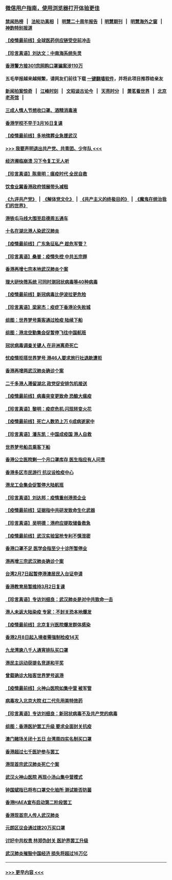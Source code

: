 ### [微信用户指南，使用浏览器打开体验更佳](https://github.com/gfw-breaker/banned-news1/blob/master/indexes/wechat-guide.md?t=0)
#### [禁闻热榜](热点新闻.md?t=0)  &nbsp;&nbsp;|&nbsp;&nbsp; [法轮功真相](https://github.com/gfw-breaker/truth/blob/master/README.md?t=0) &nbsp;&nbsp;|&nbsp;&nbsp; [明慧二十周年报告](https://github.com/gfw-breaker/mh-reports/blob/master/README.md?t=0) &nbsp;&nbsp;|&nbsp;&nbsp;[明慧期刊](https://github.com/gfw-breaker/mh-qikan) &nbsp;&nbsp;|&nbsp;&nbsp; [明慧海外之窗](https://github.com/gfw-breaker/mh-news/blob/master/README.md?t=0) &nbsp;&nbsp;|&nbsp;&nbsp; [神韵特别报道](https://github.com/gfw-breaker/mh-news/blob/master/shenyun.md?t=0)
#### [【疫情最前线】全球医药供应链受空前冲击](../pages/nsc415/n11869614.md?t=02152311) 
#### [【珍言真语】刘达文：中南海系统失灵](../pages/nsc415/n11869465.md?t=02152311) 
#### [香港警方接301宗网购口罩骗案涉110万](../pages/nsc415/n11867572.md?t=02152311) 
#### 五毛举报越来越频繁，请网友们前往下载 [一键翻墙软件](https://github.com/gfw-breaker/ssr-accounts)，并将此项目推荐给亲友
#### [新闻拍案惊奇](https://github.com/gfw-breaker/banned-news1/blob/master/pages/link4.md) &nbsp;&nbsp;|&nbsp;&nbsp; [江峰时刻](https://github.com/gfw-breaker/banned-news1/blob/master/pages/link4.md) &nbsp;&nbsp;|&nbsp;&nbsp; [文昭谈古论今](https://github.com/gfw-breaker/banned-news1/blob/master/pages/link4.md) &nbsp;&nbsp;|&nbsp;&nbsp; [天亮时分](https://github.com/gfw-breaker/banned-news1/blob/master/pages/link4.md) &nbsp;&nbsp;|&nbsp;&nbsp; [萧茗看世界](https://github.com/gfw-breaker/banned-news1/blob/master/pages/link4.md) &nbsp;&nbsp;|&nbsp;&nbsp; [北京老茶馆](https://github.com/gfw-breaker/banned-news1/blob/master/pages/link4.md) &nbsp;&nbsp;|&nbsp;&nbsp; 
#### [三成人情人节想收口罩、酒精消毒液](../pages/nsc415/n11867523.md?t=02152311) 
#### [香港学校不早于3月16日复课](../pages/nsc415/n11867498.md?t=02152311) 
#### [【疫情最前线】多地殡葬业急援武汉](../pages/nsc415/n11866914.md?t=02152311) 
#### [>>> 我要声明退出共产党、共青团、少年队 <<<](https://github.com/begood0513/goodnews/blob/master/quit/letter.md) 
#### [经济濒临崩溃 习下令复工无人听](../pages/nsc415/n11867269.md?t=02152311) 
#### [【珍言真语】陈竟明：瘟疫时代 全民自救](../pages/nsc415/n11866765.md?t=02152311) 
#### [饮食业冀香港政府领展带头减租](../pages/nsc415/n11864876.md?t=02152311) 
#### [《九评共产党》](https://github.com/begood0513/9ping.md/blob/master/README.md) &nbsp;|&nbsp; [《解体党文化》](../../../../jtdwh.md/blob/master/README.md)  &nbsp;|&nbsp; [《共产主义的终极目的》](../../../../gczydzjmd.md/blob/master/README.md) &nbsp;|&nbsp; [《魔鬼在统治我们的世界》](../../../../mgztzwmdsj.md/blob/master/README.md) 
#### [港铁屯马线大围至启德周五通车](../pages/nsc415/n11864842.md?t=02152311) 
#### [十名在湖北港人染武汉肺炎](../pages/nsc415/n11864807.md?t=02152311) 
#### [【疫情最前线】广东急征私产 趁危军管？](../pages/nsc415/n11864205.md?t=02152311) 
#### [【珍言真语】桑普：疫情失控 中共五宗罪](../pages/nsc415/n11864157.md?t=02152311) 
#### [香港再增七宗本地武汉肺炎个案](../pages/nsc415/n11862405.md?t=02152311) 
#### [理大研快筛系统 可同时测冠状病毒等40种病毒](../pages/nsc415/n11862376.md?t=02152311) 
#### [【疫情最前线】新冠病毒比伊波拉更危险](../pages/nsc415/n11862199.md?t=02152311) 
#### [【珍言真语】梁家杰：疫症下香港沦失败城](../pages/nsc415/n11861588.md?t=02152311) 
#### [组图：世界梦号乘客通过检疫 陆续下船](../pages/nsc415/n11858302.md?t=02152311) 
#### [组图：港龙空勤集会促暂停飞往中国航班](../pages/nsc415/n11858190.md?t=02152311) 
#### [冠状病毒调查关键人 在非洲离奇死亡](../pages/nsc415/n11859798.md?t=02152311) 
#### [忧疫情拒搭世界梦号 港46人要求旅行社退款遭拒](../pages/nsc415/n11859849.md?t=02152311) 
#### [香港再增两武汉肺炎确诊个案](../pages/nsc415/n11859833.md?t=02152311) 
#### [二千多港人滞留湖北 政党促安排包机接送](../pages/nsc415/n11859831.md?t=02152311) 
#### [【疫情最前线】病毒突变更致命 恐酿大瘟疫](../pages/nsc415/n11859604.md?t=02152311) 
#### [【珍言真语】黎明：疫症危机 闪现转变火花](../pages/nsc415/n11859199.md?t=02152311) 
#### [【疫情最前线】死亡人数恐上万 6成病逝家中](../pages/nsc415/n11856687.md?t=02152311) 
#### [【珍言真语】潘东凯：中国成疫国 港人自救](../pages/nsc415/n11856962.md?t=02152311) 
#### [世界梦号船员乘客下船](../pages/nsc415/n11856883.md?t=02152311) 
#### [香港公立医院剩一个月口罩库存 医生指应有人问责](../pages/nsc415/n11856875.md?t=02152311) 
#### [香港多区市民游行 抗议设检疫中心](../pages/nsc415/n11856866.md?t=02152311) 
#### [港龙工会集会促暂停大陆航班](../pages/nsc415/n11856840.md?t=02152311) 
#### [【珍言真语】刘达邦：疫情重创港资企业](../pages/nsc415/n11854274.md?t=02152311) 
#### [【疫情最前线】证据指中共研发致命生化武器](../pages/nsc415/n11853087.md?t=02152311) 
#### [【珍言真语】吴明德：港府应提取储备救急](../pages/nsc415/n11852734.md?t=02152311) 
#### [【疫情最前线】武汉实验室抢专利不慎泄密](../pages/nsc415/n11850310.md?t=02152311) 
#### [香港口罩不足 医学会指至少十诊所暂停业](../pages/nsc415/n11850301.md?t=02152311) 
#### [港再增三宗武汉肺炎确诊个案](../pages/nsc415/n11850328.md?t=02152311) 
#### [台湾2月7日起暂停港澳居民入台证申请](../pages/nsc415/n11850304.md?t=02152311) 
#### [香港教育局暂维持3月2日复课](../pages/nsc415/n11850260.md?t=02152311) 
#### [【珍言真语】专访刘细良：武汉肺炎是对中共致命一击](../pages/nsc415/n11849934.md?t=02152311) 
#### [港人未返大陆染疫 专家：不封关恐本地爆发](../pages/nsc415/n11848021.md?t=02152311) 
#### [【疫情最前线】北京复兴医院爆发群体感染](../pages/nsc415/n11847626.md?t=02152311) 
#### [香港2月8日起入境者需强制检疫14天](../pages/nsc415/n11847658.md?t=02152311) 
#### [九龙湾逾八千人通宵排队买口罩](../pages/nsc415/n11847647.md?t=02152311) 
#### [港民主运动获提名竞逐和平奖](../pages/nsc415/n11847633.md?t=02152311) 
#### [曾载确诊大陆客世界梦号返港](../pages/nsc415/n11847608.md?t=02152311) 
#### [【疫情最前线】火神山医院如集中营 被军管](../pages/nsc415/n11847524.md?t=02152311) 
#### [病毒攻入北京大院 红二代先用美特效药](../pages/nsc415/n11847427.md?t=02152311) 
#### [【珍言真语】专访刘细良：新冠状病毒不及共产党的病毒](../pages/nsc415/n11847164.md?t=02152311) 
#### [组图：香港医护罢工升级 要求全面封关抗疫](../pages/nsc415/n11844107.md?t=02152311) 
#### [澳门赌场关闭十五日 台湾周四实名制买口罩](../pages/nsc415/n11845083.md?t=02152311) 
#### [香港超过七千医护参与罢工](../pages/nsc415/n11845051.md?t=02152311) 
#### [港现首宗武汉肺炎死亡个案](../pages/nsc415/n11844998.md?t=02152311) 
#### [武汉火神山医院 再现小汤山集中营模式](../pages/nsc415/n11844763.md?t=02152311) 
#### [钟国斌指已将布口罩交化验所 测试能否防菌](../pages/nsc415/n11842783.md?t=02152311) 
#### [香港HAEA宣布启动第二阶段罢工](../pages/nsc415/n11842723.md?t=02152311) 
#### [香港现首宗人传人武汉肺炎](../pages/nsc415/n11842766.md?t=02152311) 
#### [元朗区议会通过拨20万买口罩](../pages/nsc415/n11842754.md?t=02152311) 
#### [讨好中共权贵 林郑伪封关 医护界罢工升级](../pages/nsc415/n11842359.md?t=02152311) 
#### [武汉肺炎摧毁中国经济 损失将超过16万亿](../pages/nsc415/n11839723.md?t=02152311) 

----
#### [ >>> 更早内容 <<< ](../indexes/nsc415-earlier.md)
